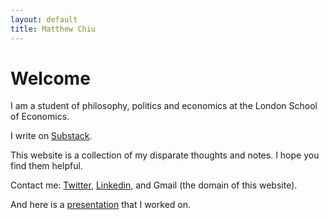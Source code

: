 ```yaml
---
layout: default
title: Matthew Chiu
---
```

# Welcome
I am a student of philosophy, politics and economics at the London School of Economics.

I write on [Substack](https://matthewlhchiu.substack.com/).

This website is a collection of my disparate thoughts and notes. I hope you find them helpful.

Contact me: [Twitter](https://twitter.com/matthewlhchiu), [Linkedin](https://linkedin.com/in/matthewlhchiu), and Gmail (the domain of this website).

And here is a [presentation](<files/Data Science Revolutions presentation.pdf>) that I worked on.